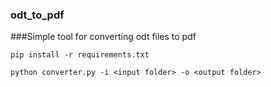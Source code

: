 ### odt_to_pdf

###Simple tool for converting odt files to pdf

`pip install -r requirements.txt`

`python converter.py -i <input folder> -o <output folder>` 
